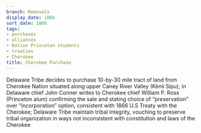 ```yaml
---
branch: Removals
display_date: 1866
sort_date: 1866
tags:
- purchases
- alliances
- Native Princeton students
- treaties
- Cherokee
title: Cherokee Purchase
---
```


Delaware Tribe decides to purchase 10-by-30 mile tract of land from Cherokee Nation situated along upper Caney River Valley (Kènii Sipu); in Delaware chief John Conner writes to Cherokee chief William P. Ross (Princeton alum) confirming the sale and stating choice of “preservation” over “incorporation” option, consistent with 1866 U.S Treaty with the Cherokee; Delaware Tribe maintain tribal integrity, vouching to preserve tribal organization in ways not inconsistent with constitution and laws of the Cherokee